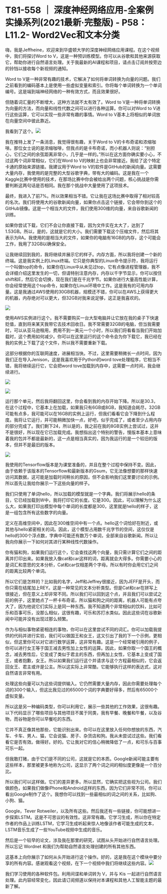 # T81-558 ｜ 深度神经网络应用-全案例实操系列(2021最新·完整版) - P58：L11.2- Word2Vec和文本分类 

嗨，我是Jeffheine，欢迎来到华盛顿大学的深度神经网络应用课程。在这个视频中，我们将探讨Word to V，这是一种预训练模型。你可以从谷歌和其他来源获取它，帮助你进行自然语言处理。关于我最新的AI课程和项目，请点击订阅并按旁边的铃铛以接收每个新视频的通知。

Word to V是一种非常有趣的技术，它解决了如何将单词转换为向量的问题。我们之前看到的编码基本上是使用一些虚拟变量和索引。你将每个单词转换为一个单词编号。这是端到端神经网络的一种有效方式，而且效果很好。

但随着词汇量的不断增大，这种方法就不太有效了。Word to V是一种将单词转换为向量的方法，而向量和线性代数之间可以进行各种运算。你可以对Word to V进行这些运算，它可以实现一些非常有趣的事情。Word to V基本上将相似的单词放在向量空间中彼此靠近。

我看到了这个。![](img/1d7fb8556422880891e5b74357c6e1fb_1.png)

我在推特上发了一条消息，我觉得很有趣，关于Word to V的卡布奇诺和浓缩咖啡。那位女士说的是浓缩咖啡，但我点的是卡布奇诺，而小机器人则说：“别担心，它们之间的余弦距离非常小，几乎是一样的。”所以在这方面你确实要小心，不过这两个词非常相似，它们在Word to V的映射上也会非常接近。我给了这个特定卡通的原始来源链接。我建议用于Word to V的软件是GitHub的新闻向量。这需要大量内存，我使用的是完整的大型谷歌字典，带有大的编码。这是我在一个Kaggle比赛中使用的技术，在那场比赛中你会被给出两个问题，核心挑战是你需要判断这两句话是否相同。我在那个挑战中大量使用了这项技术。

最终，我进入了前7%。所以效果相当不错。它让我在这场比赛中取得了相对较高的名次。我们将使用大的谷歌新闻向量，如果你点击这个链接，它会带你到这个的GitHub镜像。这是一个相当大的文件，我们使用300维的向量，来自谷歌新闻的训练。

如果你尝试下载，它们不会让你直接下载，因为文件实在太大了，达到了1.53GB。所以，是的，这就是它的大小。我们需要下载这个压缩文件，然后将其表示为RA。我使用的是相当大的文件，如果你的电脑有16GB的内存，这个可能会工作，我用了32GB以确保安全。

让我继续回到我的，我将继续并展示它的样子。内存方面，所以我将创建一个新的终端。这是我实例上的Linux终端。它只是你典型的Linux命令提示符，我将运行一个叫做top的命令，如果你在Linux中从未见过top，它有点像进程管理器，我不会详细介绍这里发生的一切，但请特别注意内存，内存以千字节显示，你可以按住shift和E，然后它会切换，现在我们是在千兆字节。如果你进行大量高性能计算，你会经常使用这个top命令，如果你在Linux环境中工作。这是我有的可用内存量。这是我通过AWS使用的30GB机器，规模还不错，你可以在AWS上获得更大的机器，内存绝对可以更大，但32GB对我来说足够，这正是我喜欢的。

![](img/1d7fb8556422880891e5b74357c6e1fb_3.png)

使用AWS实例进行这个。我不需要购买一台大型电脑并让它放在我的桌子下快速贬值，直到将来某天我带它去技术回收日。我不常需要32GB的电脑，但当我需要时，可以从亚马逊租用，费用不到一美元一个小时，所以我们将看看当我们开始加载时，这个费用如何减少。你可以在这里运行的这个命令会为你下载它，我已经在我的实例上下载了这个文件，所以我不需要重新下载。

这部分根据你的互联网速度，进展相当快。不过，这里需要稍微长一点时间，因为我们正在导入Jenison，这是我喜欢用于Python的word tove处理程序，它相当不错，我将继续运行它，它会把word tove加载到内存中，这需要一点时间，我会继续进行。

![](img/1d7fb8556422880891e5b74357c6e1fb_5.png)

![](img/1d7fb8556422880891e5b74357c6e1fb_6.png)

运行那个单元，然后我将翻回这里，你会看到我的内存开始下降。所以是30.3，在这个过程中，它基本上在加载，如果我只有6GB或8GB，我知道会耗尽，32GB可能有点多，我可能可以在16GB的实例上运行，但我们看看它会下降到什么程度。我将让它运行，并可能稍微加快一点，好吧，似乎完成了，或者至少占用内存的部分完成了。我们剩下24，所以是的，我之前在我的8GB实例上尝试过，这并不是很好，所以现在它已加载完成。我想指出这个特别的警告，慢版本基本上意味着我的包并不都是最新的，这一点是相当真实的，因为我运行的是一个较旧的版本，但并不是最旧的版本。

![](img/1d7fb8556422880891e5b74357c6e1fb_8.png)

我使用的Tensorflow版本是为课堂准备的，并且在整个过程中保持不变。因此，由于依赖于该版本的Tensorflow和最新版本的Gsum，它无法像想要的那样快速访问其数据，这可能是加载时间稍长的原因，但不会影响我们这里要讨论的示例。所以首先让我给你展示一下这些向量的样子。

我们只使用了单词hello，所以加载的模型就是一个字典。我们将展示hello的条目，它已经加载到W中，我将打印它的长度。它是300。因此，可以理解为什么这么大，如果我打印出模型中每个单词的长度都是300，这里就是hello的样子，这是一组包含所有这些数字的向量。

定义在高维空间中，因此在300维空间中有一个点。hello这个词恰好在附近，或其他与hello紧密相关的词。因此，这个模型占用数千兆字节的空间，这仅仅是hello的300个浮点数，字典中可能还有数万个单词，全部来自谷歌新闻。所以让我向你展示一下如何对其进行某种线性代数操作。

你有猫和狗，如果我们运行这个，它会查找这两个向量，我只需计算它们之间的距离并打印出来。如果我放入像cat和car这样的词，距离就会大得多。你需要小心的是词汇和意思的文本分析，Cat和car仅相差两个字母。所以有时你会用它们之间的距离比较两个单词。

所以它们是怎样的？比如我的名字，Jeff和Jeffrey很接近，因为JEFF是开头，而你只需在结尾加上REY。这是一种常见的文本分析类型。但是Cat和car在拼写上很接近，但在意义上却非常不同。所以我们可以回到这个点，并且我们可以尝试之前的例子，这里她点了一杯卡布奇诺，所以猫和狗之间的距离，机器人可能有点夸大了，因为他说它们实际上是同一种东西。我不知道两个非常相似的饮料，比如可乐和百事可乐，没那么相似，这很有趣，可乐和苏打水类似。因此这些词在谷歌新闻中可能并没有出现过那么频繁。

作为与相似事物紧密相连的事物，你可以在这里尝试不同的词汇。你可以加载我提供的代码并进行实验，我们可以做国王和女王，这又引出了我的下一个示例，更相似，但这里你可以对它进行数学运算，这非常有趣。这是一个经常被引用的例子，你可以进行女王等于国王减去男性加上女性的运算。因此，如果你取一个国王的概念，减去男性后，它变成了类似于君主的东西，但再加上女性，它基本上变成了国王，或者抱歉，女王。所以如果我们运行这个并请求与这个方程最相似的，它会返回女王、君主或许是公主。所以这实际上非常酷，它能够执行这样的表达式，这对自然语言非常有用。

处理这些向量可以为这些词提供输入。它仍然需要大量内存，因此你需要处理每个词的300个输入，但这比我见过的65000个词的字典要好得多，然后有65000个虚拟变量。

所以这是另一种编码类型，你可以利用它，展示一些其他的工作效果，这很有趣。以下代码显示了哪些项目与其他项目不属于同类，我有早餐、晚餐和午餐，以及谷物，而谷物是你可以早餐吃的东西。

它并不真正像其他那些，它能识别出来。你可以在这里放入任何你想放的东西，汽车、卡车、男人、猫，它会说猫、房子、杂货店和狗。我从未尝试过这些。我们看看它是否有效。做得好。好的。它让我对它的信心稍微降低了一点，和可乐与百事可乐一起。

但我敢打赌，由于它们是不同的公司，这就是它的本质。Google新闻可能主要有这些样本，那里被更多地称为公司，这显示了两个词之间的相似度更像是一个百分比。

所以我们可以这样做。它们的差异更多。所以显然，它确实把这些视为公司。我们做颜色，如果我们做像iPhone和Android这样的东西，因为它们非常不同，你可以看出Google制作了这个。我想你可以找到一些最相似的词之间的关系，比如狗、小狗、猫。

Google，Tever Rotweiler，以及所有这些。然后我还有一些链接，你可能想进一步探索LSTM。这是不可思议的有效性。这非常有趣。它学习生成，所以你在特定作者的作品上训练LSTM，它学习生成听起来惊人地像该作者可能生成的文本，LSTM音乐生成了一些YouTube视频中生成的音乐。

然后是一个较早的论文，涉及我在那里的研究，试图从头开始进行自然语言处理。所以忘记 Wordnet 和我们为帮助自然语言处理创建的所有其他东西。

这基本上向你展示了如何从头开始进行这个操作。好的，这是我在这个模块中要分享的所有内容。感谢观看这个视频，在下一个视频中我们将继续这些内容。![](img/1d7fb8556422880891e5b74357c6e1fb_10.png)

我们学习使用的各种软件包。利用间谍和单词转为 V，并与 Kis 一起进行自然语言处理。此内容经常变化，因此请订阅频道以保持对本课程和其他人工智能主题的最新了解。
